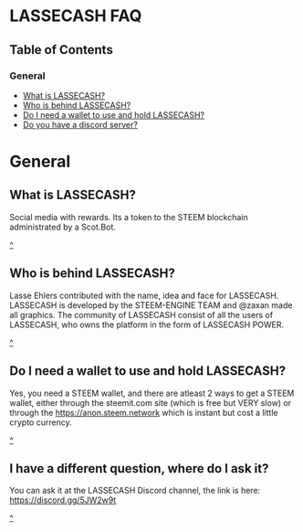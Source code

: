 <span id="disable_router_nav_history_direction_check"></span>
# LASSECASH FAQ

## <span id="Table_of_Contents">Table of Contents</span>

### <span id="Table_of_Contents_General">General</span>
- <a href="#What_is_lassecash">What is LASSECASH?</a>
- <a href="#Who_is_behind_lassecash">Who is behind LASSECASH?</a>
- <a href="#Do_I_need_wallet">Do I need a wallet to use and hold LASSECASH?</a>
- <a href="#Do_you_have_discord">Do you have a discord server?</a>

# General

## <span id="What_is_lassecash">What is LASSECASH?</span>
Social media with rewards. Its a token to the STEEM blockchain administrated by a Scot.Bot.

<a href="#Table_of_Contents_General">^</a>

## <span id="Who_is_behind_lassecash">Who is behind LASSECASH?</span>
Lasse Ehlers contributed with the name, idea and face for LASSECASH. LASSECASH is developed by the STEEM-ENGINE TEAM and @zaxan made all graphics. The community of LASSECASH consist of all the users of LASSECASH, who owns the platform in the form of LASSECASH POWER.

<a href="#Table_of_Contents_General">^</a>

## <span id="Do_I_need_wallet">Do I need a wallet to use and hold LASSECASH?</span>

Yes, you need a STEEM wallet, and there are atleast 2 ways to get a STEEM wallet, either through the steemit.com site (which is free but VERY slow) or through the https://anon.steem.network which is instant but cost a little crypto currency.

<a href="#Table_of_Contents_General">^</a>

## <span id="Do_you_have_discord">I have a different question, where do I ask it? </span>

You can ask it at the LASSECASH Discord channel, the link is here: https://discord.gg/5JW2w9t

<a href="#Table_of_Contents_General">^</a>
